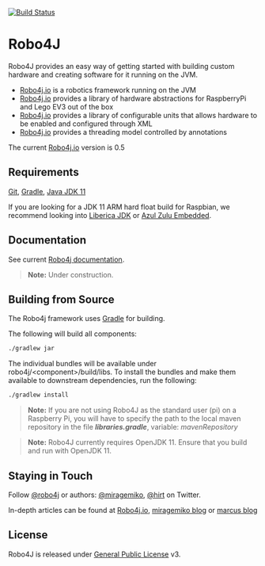 [![Build Status](https://travis-ci.org/Robo4J/robo4j.svg?branch=master)](https://travis-ci.org/Robo4J/robo4j)

# Robo4J
Robo4J provides an easy way of getting started with building custom hardware and creating software for it running on the JVM.

* [Robo4j.io][] is a robotics framework running on the JVM
* [Robo4j.io][] provides a library of hardware abstractions for RaspberryPi and Lego EV3 out of the box
* [Robo4j.io][] provides a library of configurable units that allows hardware to be enabled and configured through XML
* [Robo4j.io][] provides a threading model controlled by annotations

The current [Robo4j.io][] version is 0.5

## Requirements
[Git][], [Gradle][], [Java JDK 11][]

If you are looking for a JDK 11 ARM hard float build for Raspbian, we recommend looking into [Liberica JDK][] or [Azul Zulu Embedded][].

## Documentation
See current [Robo4j documentation][].
> **Note:** Under construction.

## Building from Source
The Robo4j framework uses [Gradle][] for building.

The following will build all components:

```bash
./gradlew jar
```
The individual bundles will be available under robo4j/&lt;component&gt;/build/libs.
To install the bundles and make them available to downstream dependencies, run the following:

```bash
./gradlew install
```

> **Note:** If you are not using Robo4J as the standard user (pi) on a Raspberry Pi, you will have to specify the path to the local maven repository in the file _**libraries.gradle**_, variable: _mavenRepository_

> **Note:** Robo4J currently requires OpenJDK 11. Ensure that you build and run with OpenJDK 11.

## Staying in Touch
Follow [@robo4j][] or authors: [@miragemiko][], [@hirt][] on Twitter. 

In-depth articles can be found at [Robo4j.io][], [miragemiko blog][] or [marcus blog][]

## License
Robo4J is released under [General Public License][] v3.

[Robo4j.io]: http://www.robo4j.io
[miragemiko blog]: http://www.miroslavkopecky.com
[marcus blog]: http://hirt.se/blog/
[General Public License]: http://www.gnu.org/licenses/gpl-3.0-standalone.html
[@robo4j]: https://twitter.com/robo4j
[@miragemiko]: https://twitter.com/miragemiko
[@hirt]: https://twitter.com/hirt
[Gradle]: http://gradle.org
[Java JDK 11]: http://jdk.java.net/
[Git]: http://help.github.com/set-up-git-redirect
[Gradle]: http://www.gradle.org
[Robo4j documentation]: http://www.robo4j.io/p/documentation.html
[Liberica JDK]: https://www.bell-sw.com/java.html
[Azul Zulu Embedded]: https://www.azul.com/downloads/zulu-embedded/
